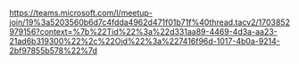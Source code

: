 https://teams.microsoft.com/l/meetup-join/19%3a5203560b6d7c4fdda4962d471f01b71f%40thread.tacv2/1703852979156?context=%7b%22Tid%22%3a%22d331aa89-4469-4d3a-aa23-21ad6b319300%22%2c%22Oid%22%3a%227416f96d-1017-4b0a-9214-2bf97855b578%22%7d
